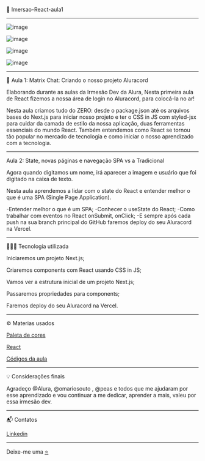 📌  Imersao-React-aula1
*************************************************************************************************

![image](https://user-images.githubusercontent.com/72118415/151720252-543414c2-3931-4b30-9db0-f3e958a1957c.png)

![image](https://user-images.githubusercontent.com/72118415/151720304-c8c6a51f-c2da-4374-adbe-3406fabc712d.png)

![image](https://user-images.githubusercontent.com/72118415/151720317-94bc17b9-84ac-4198-a4c4-6b5a0443f751.png)


![image](https://user-images.githubusercontent.com/72118415/151916955-70fd890b-eb3a-4eb3-ba4e-4df95bdd77ac.png)


***************************************************************************************************
🚀 Aula 1: Matrix Chat: Criando o nosso projeto Aluracord

Elaborando durante as aulas da Irmesão Dev da Alura, Nesta primeira aula de React  fizemos a nossa
área de login no Aluracord, para colocá-la no ar!

Nesta aula  criamos tudo do ZERO: desde o package.json até os arquivos bases do Next.js para iniciar nosso
projeto e ter o CSS in JS com styled-jsx para cuidar da
camada de estilo da nossa aplicação, duas ferramentas essenciais do mundo React. Também entendemos como React
se tornou tão popular no mercado de tecnologia e como iniciar o nosso aprendizado com a tecnologia.

****************************************************************************************************************
Aula 2: State, novas páginas e navegação SPA vs a Tradicional

Agora quando digitamos um nome, irá aparecer a imagem e usuário que foi digitado na caixa de texto. 

Nesta aula aprendemos a lidar com o state do React e entender melhor o que é uma SPA (Single Page Application).

-Entender melhor o que é um SPA;
-Conhecer o useState do React;
-Como trabalhar com eventos no React onSubmit, onClick;
-E sempre após cada push na sua branch principal do GitHub faremos deploy do seu Aluracord na Vercel.

***************************************************************************************************************
👩🏻‍💻 Tecnologia utilizada 

Iniciaremos um projeto Next.js;

Criaremos components com React usando CSS in JS;

Vamos ver a estrutura inicial de um projeto Next.js;

Passaremos propriedades para components;

Faremos deploy do seu Aluracord na Vercel.

******************************************************************************************************************
⚙️ Materias usados 

[Paleta de cores](https://coolors.co/f61379-b5179e-7209b7-560bad-480ca8-3a0ca3-3f37c9-4361ee-4895ef-4cc9f0)

[React](https://pt-br.reactjs.org/docs/create-a-new-react-app.html#recommended-toolchains)

[Códigos da aula](https://gist.github.com/omariosouto/983909257ff37d47c6bc31dd286f6caa)
****************************************************************************************************************
💡 Considerações finais

Agradeço @Alura, @omariosouto , @peas  e  todos que me ajudaram por esse aprendizado e vou continuar a me dedicar, 
aprender a mais, valeu por essa irmesão dev.
***************************************************************************************************************
 📬 Contatos
 
 [Linkedin](https://www.linkedin.com/in/christiane-gozza/)
 **********************************************************************************************************
 Deixe-me uma [⭐️](https://github.com/chritianegozza)

